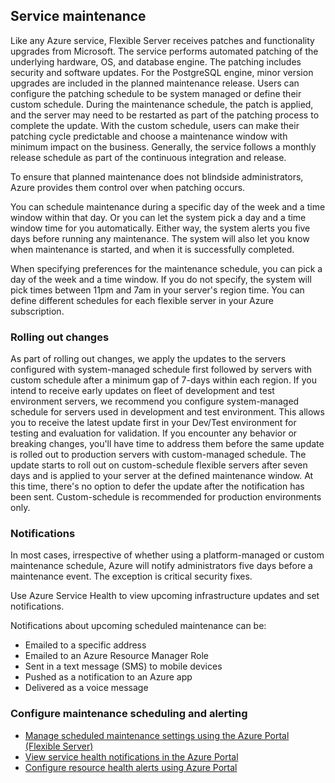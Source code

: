 ## Service maintenance

Like any Azure service, Flexible Server receives patches and functionality upgrades from Microsoft. The service performs automated patching of the underlying hardware, OS, and database engine. The patching includes security and software updates. For the PostgreSQL engine, minor version upgrades are included in the planned maintenance release. Users can configure the patching schedule to be system managed or define their custom schedule. During the maintenance schedule, the patch is applied, and the server may need to be restarted as part of the patching process to complete the update. With the custom schedule, users can make their patching cycle predictable and choose a maintenance window with minimum impact on the business. Generally, the service follows a monthly release schedule as part of the continuous integration and release.

To ensure that planned maintenance does not blindside administrators, Azure provides them control over when patching occurs.

You can schedule maintenance during a specific day of the week and a time window within that day. Or you can let the system pick a day and a time window time for you automatically. Either way, the system alerts you five days before running any maintenance. The system will also let you know when maintenance is started, and when it is successfully completed.

When specifying preferences for the maintenance schedule, you can pick a day of the week and a time window. If you do not specify, the system will pick times between 11pm and 7am in your server's region time. You can define different schedules for each flexible server in your Azure subscription.

### Rolling out changes

As part of rolling out changes, we apply the updates to the servers configured with system-managed schedule first followed by servers with custom schedule after a minimum gap of 7-days within each region. If you intend to receive early updates on fleet of development and test environment servers, we recommend you configure system-managed schedule for servers used in development and test environment. This allows you to receive the latest update first in your Dev/Test environment for testing and evaluation for validation. If you encounter any behavior or breaking changes, you'll have time to address them before the same update is rolled out to production servers with custom-managed schedule. The update starts to roll out on custom-schedule flexible servers after seven days and is applied to your server at the defined maintenance window. At this time, there's no option to defer the update after the notification has been sent. Custom-schedule is recommended for production environments only.

### Notifications

In most cases, irrespective of whether using a platform-managed or custom maintenance schedule, Azure will notify administrators five days before a maintenance event. The exception is critical security fixes.

Use Azure Service Health to view upcoming infrastructure updates and set notifications. 

Notifications about upcoming scheduled maintenance can be:

- Emailed to a specific address
- Emailed to an Azure Resource Manager Role
- Sent in a text message (SMS) to mobile devices
- Pushed as a notification to an Azure app
- Delivered as a voice message

### Configure maintenance scheduling and alerting

- [Manage scheduled maintenance settings using the Azure Portal (Flexible Server)](https://learn.microsoft.com/azure/postgresql/flexible-server/how-to-maintenance-portal)
- [View service health notifications in the Azure Portal](https://learn.microsoft.com/azure/service-health/service-notifications)
- [Configure resource health alerts using Azure Portal](https://learn.microsoft.com/azure/service-health/resource-health-alert-monitor-guide)
